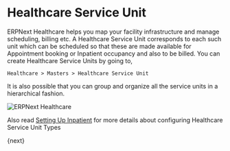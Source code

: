 <!-- add-breadcrumbs -->
# Healthcare Service Unit

ERPNext Healthcare helps you map your facility infrastructure and manage scheduling, billing etc. A Healthcare Service Unit corresponds to each such unit which can be scheduled so that these are made available for Appointment booking or Inpatient occupancy and also to be billed. You can create Healthcare Service Units by going to,

`Healthcare > Masters > Healthcare Service Unit`

It is also possible that you can group and organize all the service units in a hierarchical fashion.

<img class="screenshot" alt="ERPNext Healthcare" src="{{docs_base_url}}/assets/img/healthcare/healthcare_service_unit.png">

Also read [Setting Up Inpatient](/docs/user/manual/en/healthcare/setup/setup-inpatient.html) for more details about configuring Healthcare Service Unit Types

{next}
